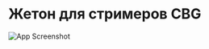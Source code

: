 
# Жетон для стримеров CBG

![App Screenshot](http://img.alexodlw.beget.tech/2022-09-20_111613.png)

